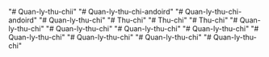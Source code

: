 "# Quan-ly-thu-chii" 
"# Quan-ly-thu-chi-andoird" 
"# Quan-ly-thu-chi-andoird" 
"# Quan-ly-thu-chi" 
"# Thu-chi" 
"# Thu-chi" 
"# Thu-chi" 
"# Quan-ly-thu-chi" 
"# Quan-ly-thu-chi" 
"# Quan-ly-thu-chi" 
"# Quan-ly-thu-chi" 
"# Quan-ly-thu-chi" 
"# Quan-ly-thu-chi" 
"# Quan-ly-thu-chi" 
"# Quan-ly-thu-chi" 
